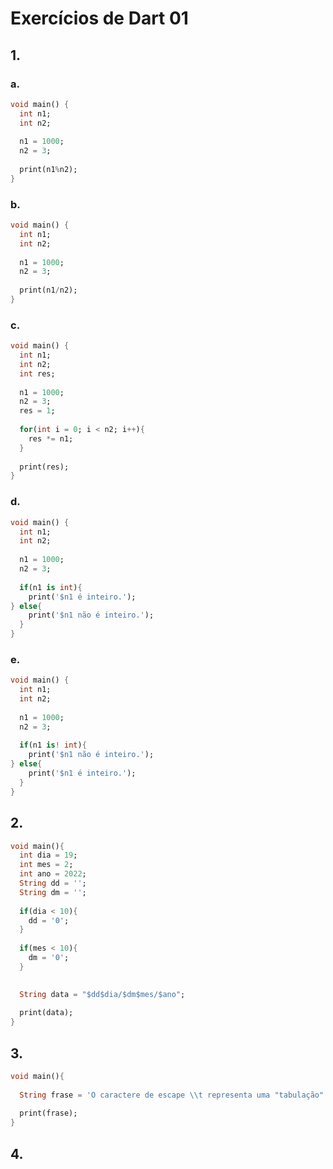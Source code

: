 <h1>Exercícios de Dart 01</h1>

## 1.

### a.
```dart
void main() {
  int n1;
  int n2;
  
  n1 = 1000;
  n2 = 3;
  
  print(n1%n2);
}

```

### b.
```dart
void main() {
  int n1;
  int n2;
  
  n1 = 1000;
  n2 = 3;
  
  print(n1/n2);
}
```

### c.
```dart
void main() {
  int n1;
  int n2;
  int res;
  
  n1 = 1000;
  n2 = 3;
  res = 1;
  
  for(int i = 0; i < n2; i++){
    res *= n1;
  }
  
  print(res);
}


```
### d.

```dart
void main() {
  int n1;
  int n2;
  
  n1 = 1000;
  n2 = 3;
  
  if(n1 is int){
    print('$n1 é inteiro.');
} else{
    print('$n1 não é inteiro.');
  }
}

```
### e.

```dart
void main() {
  int n1;
  int n2;
  
  n1 = 1000;
  n2 = 3;
  
  if(n1 is! int){
    print('$n1 não é inteiro.');
} else{
    print('$n1 é inteiro.');
  }
}

```

## 2.

```dart
void main(){
  int dia = 19;
  int mes = 2;
  int ano = 2022;
  String dd = '';
  String dm = '';
  
  if(dia < 10){
    dd = '0';
  }
  
  if(mes < 10){
    dm = '0';
  }

  
  String data = "$dd$dia/$dm$mes/$ano";
  
  print(data);
}
```

## 3.

```dart
void main(){
  
  String frase = 'O caractere de escape \\t representa uma "tabulação".';
  
  print(frase);
}
```

## 4.

```dart

```


```dart
```
